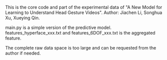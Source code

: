 This is the core code and part of the experimental data of "A New Model for Learning to Understand Head Gesture Videos".
Author: Jiachen Li, Songhua Xu, Xueying Qin.

main.py is a simple version of the predictive model.
features_hyperface_xxx.txt and features_6DOF_xxx.txt is the aggregated feature.

The complete raw data space is too large and can be requested from the author if needed.

